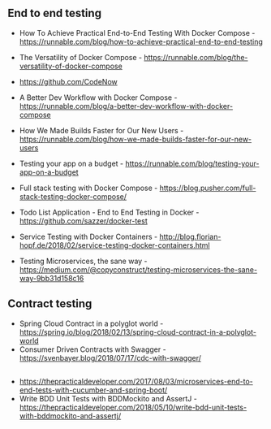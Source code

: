 ## End to end testing
* How To Achieve Practical End-to-End Testing With Docker Compose - https://runnable.com/blog/how-to-achieve-practical-end-to-end-testing

* The Versatility of Docker Compose - https://runnable.com/blog/the-versatility-of-docker-compose
* https://github.com/CodeNow
* A Better Dev Workflow with Docker Compose - https://runnable.com/blog/a-better-dev-workflow-with-docker-compose
* How We Made Builds Faster for Our New Users - https://runnable.com/blog/how-we-made-builds-faster-for-our-new-users
* Testing your app on a budget - https://runnable.com/blog/testing-your-app-on-a-budget

* Full stack testing with Docker Compose - https://blog.pusher.com/full-stack-testing-docker-compose/
* Todo List Application - End to End Testing in Docker - https://github.com/sazzer/docker-test

* Service Testing with Docker Containers - http://blog.florian-hopf.de/2018/02/service-testing-docker-containers.html 

* Testing Microservices, the sane way - https://medium.com/@copyconstruct/testing-microservices-the-sane-way-9bb31d158c16


## Contract testing
* Spring Cloud Contract in a polyglot world - https://spring.io/blog/2018/02/13/spring-cloud-contract-in-a-polyglot-world
* Consumer Driven Contracts with Swagger - https://svenbayer.blog/2018/07/17/cdc-with-swagger/


##
* https://thepracticaldeveloper.com/2017/08/03/microservices-end-to-end-tests-with-cucumber-and-spring-boot/
* Write BDD Unit Tests with BDDMockito and AssertJ - https://thepracticaldeveloper.com/2018/05/10/write-bdd-unit-tests-with-bddmockito-and-assertj/
